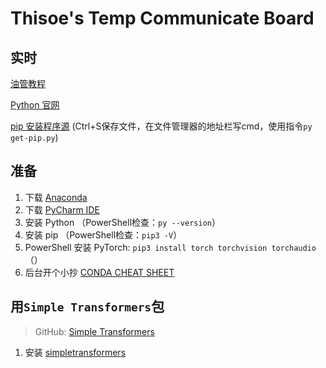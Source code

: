# Thisoe's Temp Communicate Board

## 实时
[油管教程](https://www.python.org/downloads/)

[Python 官网](https://www.python.org/downloads/)

[pip 安装程序源](https://bootstrap.pypa.io/get-pip.py)
(Ctrl+S保存文件，在文件管理器的地址栏写cmd，使用指令`py get-pip.py`)

## 准备

1. 下载 [Anaconda](https://www.anaconda.com/download/success)
2. 下载 [PyCharm IDE](https://www.jetbrains.com/pycharm/download/?section=windows)
3. 安装 Python （PowerShell检查：`py --version`）
4. 安装 pip （PowerShell检查：`pip3 -V`）
5. PowerShell 安装 PyTorch: `pip3 install torch torchvision torchaudio` （）
6. 后台开个小抄 [CONDA CHEAT SHEET](https://docs.conda.io/projects/conda/en/4.6.0/_downloads/52a95608c49671267e40c689e0bc00ca/conda-cheatsheet.pdf)

## 用`Simple Transformers`包
> GitHub: [Simple Transformers](https://github.com/ThilinaRajapakse/simpletransformers)
1. 安装 [simpletransformers](https://simpletransformers.ai/docs/installation/)
